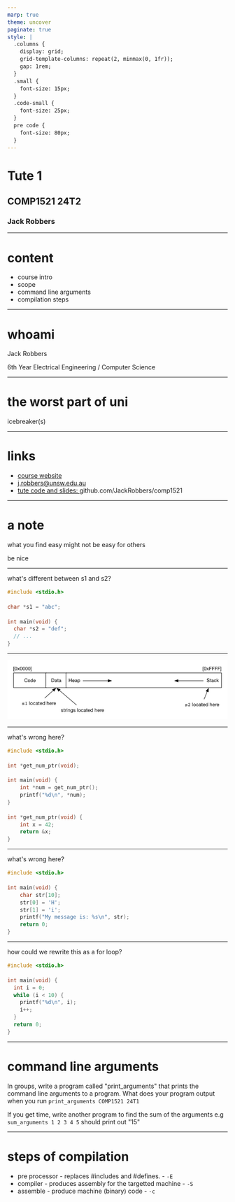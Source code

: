 ```yaml
---
marp: true
theme: uncover
paginate: true
style: |
  .columns {
    display: grid;
    grid-template-columns: repeat(2, minmax(0, 1fr));
    gap: 1rem;
  }
  .small {
    font-size: 15px;
  }
  .code-small {
    font-size: 25px;
  }
  pre code {
    font-size: 80px;
  }
---
```


# Tute 1 
## COMP1521 24T2
### Jack Robbers

---

# content

* course intro
* scope
* command line arguments
* compilation steps

---

# whoami

Jack Robbers

6th Year Electrical Engineering / Computer Science

---

# the worst part of uni

icebreaker(s)

---

# links

* [course website](https://cgi.cse.unsw.edu.au/~cs1521/24T2)
* [j.robbers@unsw.edu.au](mailto:j.robbers@unsw.edu.au)
* [tute code and slides: ](https://github.com/JackRobbers/comp1521/tree/main/24T2) github.com/JackRobbers/comp1521

---

# a note

what you find easy might not be easy for others

be nice

---
what's different between s1 and s2?

```c
#include <stdio.h>

char *s1 = "abc";

int main(void) {
  char *s2 = "def";
  // ...
}
```

---

![](binary.png)

---

what's wrong here?

```c
#include <stdio.h>

int *get_num_ptr(void);

int main(void) {
    int *num = get_num_ptr();
    printf("%d\n", *num);
}

int *get_num_ptr(void) {
    int x = 42;
    return &x;
}
```

---

what's wrong here?

```c
#include <stdio.h>

int main(void) {
    char str[10];
    str[0] = 'H';
    str[1] = 'i';
    printf("My message is: %s\n", str);
    return 0;
}
```

---

how could we rewrite this as a for loop?

```c
#include <stdio.h>

int main(void) {
  int i = 0;
  while (i < 10) {
    printf("%d\n", i);
    i++;
  }
  return 0;
}
```


---

# command line arguments

In groups, write a program called "print_arguments" that prints the command line arguments to a program. What does your program output when you run `print_arguments COMP1521 24T1`

If you get time, write another program to find the sum of the arguments e.g `sum_arguments 1 2 3 4 5` should print out "15"

---

# steps of compilation

* pre processor - replaces #includes and #defines. - `-E`
* compiler - produces assembly for the targetted machine - `-S`
* assemble - produce machine (binary) code - `-c`